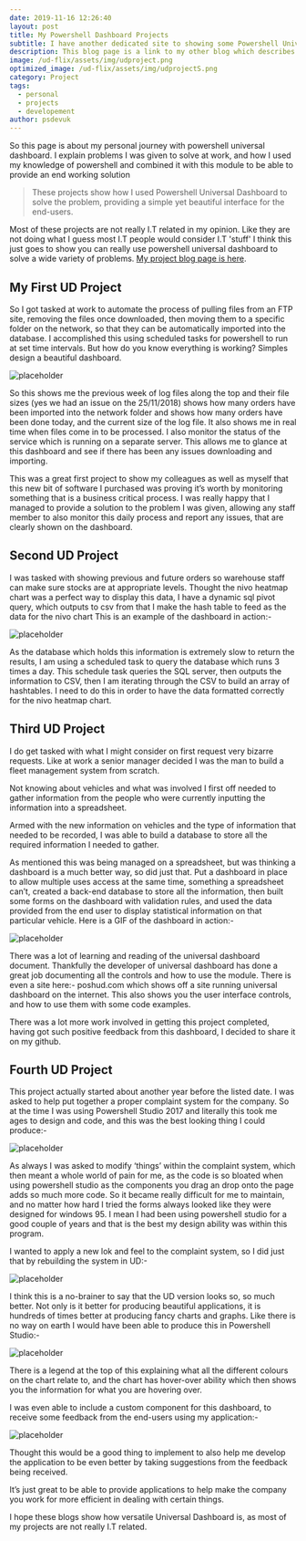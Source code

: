 ```yaml
---
date: 2019-11-16 12:26:40
layout: post
title: My Powershell Dashboard Projects
subtitle: I have another dedicated site to showing some Powershell Universal Dashboard projects I have worked on.
description: This blog page is a link to my other blog which describes some of the powershell universal dashboard projects I have worked on.
image: /ud-flix/assets/img/udproject.png
optimized_image: /ud-flix/assets/img/udprojectS.png
category: Project
tags:
  - personal
  - projects
  - developement
author: psdevuk
---
```


So this page is about my personal journey with powershell universal dashboard. I explain problems I was given to solve at work, and how I used my knowledge of powershell and combined it with this module to be able to provide an end working solution

> These projects show how I used Powershell Universal Dashboard to solve the problem, providing a simple yet beautiful interface for the end-users.

Most of these projects are not really I.T related in my opinion. Like they are not doing what I guess most I.T people would consider I.T 'stuff'
I think this just goes to show you can really use powershell universal dashboard to solve a wide variety of problems. [My project blog page is here](https://psdevuk.github.io/adam-blog).

## My First UD Project

So I got tasked at work to automate the process of pulling files from an FTP site, removing the files once downloaded, then moving them to a specific folder on the network, so that they can be automatically imported into the database. I accomplished this using scheduled tasks for powershell to run at set time intervals. But how do you know everything is working? Simples design a beautiful dashboard.

![placeholder](https://psdevuk.github.io/adam-blog/assets/img/post-1.jpg "First Project")

So this shows me the previous week of log files along the top and their file sizes (yes we had an issue on the 25/11/2018) shows how many orders have been imported into the network folder and shows how many orders have been done today, and the current size of the log file. It also shows me in real time when files come in to be processed. I also monitor the status of the service which is running on a separate server. This allows me to glance at this dashboard and see if there has been any issues downloading and importing.

This was a great first project to show my colleagues as well as myself that this new bit of software I purchased was proving it’s worth by monitoring something that is a business critical process. I was really happy that I managed to provide a solution to the problem I was given, allowing any staff member to also monitor this daily process and report any issues, that are clearly shown on the dashboard.

## Second UD Project

I was tasked with showing previous and future orders so warehouse staff can make sure stocks are at appropriate levels. Thought the nivo heatmap chart was a perfect way to display this data, I have a dynamic sql pivot query, which outputs to csv from that I make the hash table to feed as the data for the nivo chart This is an example of the dashboard in action:-

![placeholder](https://psdevuk.github.io/adam-blog/assets/img/orders.gif "Second Project")

As the database which holds this information is extremely slow to return the results, I am using a scheduled task to query the database which runs 3 times a day. This schedule task queries the SQL server, then outputs the information to CSV, then I am iterating through the CSV to build an array of hashtables. I need to do this in order to have the data formatted correctly for the nivo heatmap chart.

## Third UD Project

I do get tasked with what I might consider on first request very bizarre requests. Like at work a senior manager decided I was the man to build a fleet management system from scratch.

Not knowing about vehicles and what was involved I first off needed to gather information from the people who were currently inputting the information into a spreadsheet.

Armed with the new information on vehicles and the type of information that needed to be recorded, I was able to build a database to store all the required information I needed to gather.

As mentioned this was being managed on a spreadsheet, but was thinking a dashboard is a much better way, so did just that. Put a dashboard in place to allow multiple uses access at the same time, something a spreadsheet can’t, created a back-end database to store all the information, then built some forms on the dashboard with validation rules, and used the data provided from the end user to display statistical information on that particular vehicle. Here is a GIF of the dashboard in action:-

![placeholder](https://psdevuk.github.io/adam-blog/assets/img/Post2.gif "Third Project")

There was a lot of learning and reading of the universal dashboard document. Thankfully the developer of universal dashboard has done a great job documenting all the controls and how to use the module. There is even a site here:- poshud.com which shows off a site running universal dashboard on the internet. This also shows you the user interface controls, and how to use them with some code examples.

There was a lot more work involved in getting this project completed, having got such positive feedback from this dashboard, I decided to share it on my github.

## Fourth UD Project

This project actually started about another year before the listed date. I was asked to help put together a proper complaint system for the company. So at the time I was using Powershell Studio 2017 and literally this took me ages to design and code, and this was the best looking thing I could produce:-

![placeholder](https://psdevuk.github.io/adam-blog/assets/img/old.jpg "Original Design")

As always I was asked to modify ‘things’ within the complaint system, which then meant a whole world of pain for me, as the code is so bloated when using powershell studio as the components you drag an drop onto the page adds so much more code. So it became really difficult for me to maintain, and no matter how hard I tried the forms always looked like they were designed for windows 95. I mean I had been using powershell studio for a good couple of years and that is the best my design ability was within this program.

I wanted to apply a new lok and feel to the complaint system, so I did just that by rebuilding the system in UD:-

![placeholder](https://psdevuk.github.io/adam-blog/assets/img/new.jpg "New Design")

I think this is a no-brainer to say that the UD version looks so, so much better. Not only is it better for producing beautiful applications, it is hundreds of times better at producing fancy charts and graphs. Like there is no way on earth I would have been able to produce this in Powershell Studio:-

![placeholder](https://psdevuk.github.io/adam-blog/assets/img/graph.jpg "Stacked Bar Chart")

There is a legend at the top of this explaining what all the different colours on the chart relate to, and the chart has hover-over ability which then shows you the information for what you are hovering over.

I was even able to include a custom component for this dashboard, to receive some feedback from the end-users using my application:-

![placeholder](https://psdevuk.github.io/adam-blog/assets/img/complaintnew.jpg "Custom Component")

Thought this would be a good thing to implement to also help me develop the application to be even better by taking suggestions from the feedback being received.

It’s just great to be able to provide applications to help make the company you work for more efficient in dealing with certain things.

I hope these blogs show how versatile Universal Dashboard is, as most of my projects are not really I.T related.
